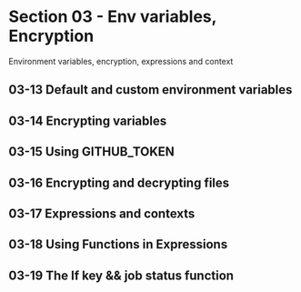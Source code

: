# Section 03 - Env variables, Encryption

Environment variables, encryption, expressions and context

## 03-13 Default and custom environment variables

## 03-14 Encrypting variables

## 03-15 Using GITHUB_TOKEN 

## 03-16 Encrypting and decrypting files


## 03-17 Expressions and contexts


## 03-18 Using Functions in Expressions

## 03-19 The If key && job status function



